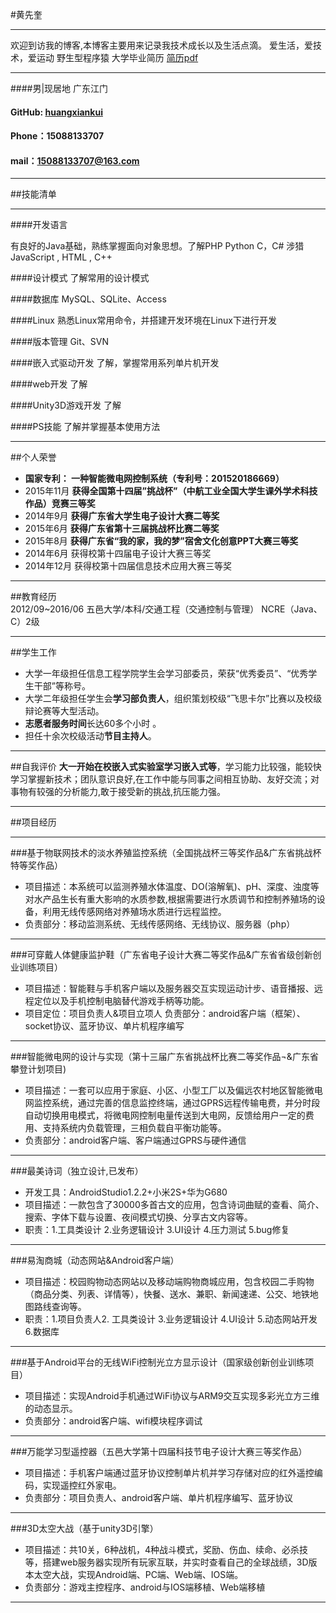 
#黄先奎


---
欢迎到访我的博客,本博客主要用来记录我技术成长以及生活点滴。
爱生活，爱技术，爱运动
野生型程序猿  大学毕业简历    [简历pdf](https://github.com/huangxiankui/huangxiankui.github.io/blob/master/黄先奎个人简历.pdf)


---
####男|现居地 广东江门      
####    GitHub: [huangxiankui](https://github.com/huangxiankui)                    
####    Phone：15088133707  
####    mail：15088133707@163.com

---
##技能清单
***
####开发语言

有良好的Java基础，熟练掌握面向对象思想。了解PHP Python  C，C# 涉猎 JavaScript  , HTML , C++

####设计模式
了解常用的设计模式

####数据库
MySQL、SQLite、Access

####Linux
 熟悉Linux常用命令，并搭建开发环境在Linux下进行开发
 
####版本管理
Git、SVN

####嵌入式驱动开发
了解，掌握常用系列单片机开发

####web开发
了解

####Unity3D游戏开发
了解

####PS技能
了解并掌握基本使用方法

---
##个人荣誉  

- **国家专利：    一种智能微电网控制系统（专利号：201520186669）**
- 2015年11月 **获得全国第十四届”挑战杯”（中航工业全国大学生课外学术科技作品）竞赛三等奖**
- 2014年9月  **获得广东省大学生电子设计大赛二等奖**
- 2015年6月  **获得广东省第十三届挑战杯比赛二等奖**
- 2015年8月  **获得广东省“我的家，我的梦”宿舍文化创意PPT大赛三等奖**
- 2014年6月  获得校第十四届电子设计大赛三等奖
- 2014年12月 获得校第十四届信息技术应用大赛三等奖

---
##教育经历  
2012/09~2016/06   五邑大学/本科/交通工程（交通控制与管理） NCRE（Java、C）2级

---
##学生工作 
- 大学一年级担任信息工程学院学生会学习部委员，荣获“优秀委员”、“优秀学生干部”等称号。
- 大学二年级担任学生会**学习部负责人**，组织策划校级“飞思卡尔”比赛以及校级辩论赛等大型活动。
- **志愿者服务时间**长达60多个小时 。
- 担任十余次校级活动**节目主持人**。

---
##自我评价
**大一开始在校嵌入式实验室学习嵌入式等**，学习能力比较强，能较快学习掌握新技术；团队意识良好,在工作中能与同事之间相互协助、友好交流；对事物有较强的分析能力,敢于接受新的挑战,抗压能力强。

---
##项目经历

---
###基于物联网技术的淡水养殖监控系统（全国挑战杯三等奖作品&广东省挑战杯特等奖作品）
- 项目描述：本系统可以监测养殖水体温度、DO(溶解氧)、pH、深度、浊度等对水产品生长有重大影响的水质参数,根据需要进行水质调节和控制养殖场的设备，利用无线传感网络对养殖场水质进行远程监控。
- 负责部分：移动监测系统、无线传感网络、无线协议、服务器（php）

---
###可穿戴人体健康监护鞋（广东省电子设计大赛二等奖作品&广东省省级创新创业训练项目）
- 项目描述：智能鞋与手机客户端以及服务器交互实现运动计步、语音播报、远程定位以及手机控制电脑替代游戏手柄等功能。
- 项目定位：项目负责人&项目立项人
负责部分：android客户端（框架）、socket协议、蓝牙协议、单片机程序编写

---
###智能微电网的设计与实现（第十三届广东省挑战杯比赛二等奖作品¬&广东省攀登计划项目)
- 项目描述：一套可以应用于家庭、小区、小型工厂以及偏远农村地区智能微电网监控系统，通过完善的信息监控终端，通过GPRS远程传输电费，并分时段自动切换用电模式，将微电网控制电量传送到大电网，反馈给用户一定的费用、支持系统内负载管理，三相负载自平衡功能等。 
- 负责部分：android客户端、客户端通过GPRS与硬件通信

---
###最美诗词（独立设计,已发布）
- 开发工具：AndroidStudio1.2.2+小米2S+华为G680
- 项目描述：一款包含了30000多首古文的应用，包含诗词曲赋的查看、简介、搜索、字体下载与设置、夜间模式切换、分享古文内容等。
- 职责：1.工具类设计 2.业务逻辑设计 3.UI设计 4.压力测试 5.bug修复

---
###易淘商城（动态网站&Android客户端）
- 项目描述：校园购物动态网站以及移动端购物商城应用，包含校园二手购物（商品分类、列表、详情等），快餐、送水、兼职、新闻速递、公交、地铁地图路线查询等。
- 职责：1.项目负责人2. 工具类设计 3.业务逻辑设计 4.UI设计 5.动态网站开发 6.数据库 

---
###基于Android平台的无线WiFi控制光立方显示设计（国家级创新创业训练项目）
- 项目描述：实现Android手机通过WiFi协议与ARM9交互实现多彩光立方三维的动态显示。
- 负责部分：android客户端、wifi模块程序调试

---
###万能学习型遥控器（五邑大学第十四届科技节电子设计大赛三等奖作品）
- 项目描述：手机客户端通过蓝牙协议控制单片机并学习存储对应的红外遥控编码，实现遥控红外家电。
- 负责部分：项目负责人、android客户端、单片机程序编写、蓝牙协议

---
###3D太空大战（基于unity3D引擎）
- 项目描述：共10关，6种战机，4种战斗模式，奖励、伤血、续命、必杀技等，搭建web服务器实现所有玩家互联，并实时查看自己的全球战绩，3D版本太空大战，实现Android端、PC端、Web端、IOS端。
- 负责部分：游戏主控程序、android与IOS端移植、Web端移植 

---